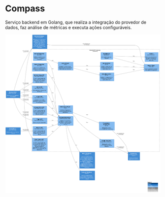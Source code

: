 # Compass

Serviço backend em Golang, que realiza a integração do provedor de dados, faz análise de métricas e executa ações configuráveis.

![diagram](c3.svg)